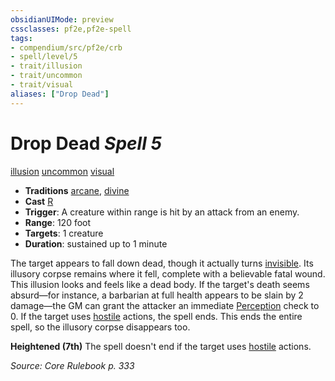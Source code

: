 ```yaml
---
obsidianUIMode: preview
cssclasses: pf2e,pf2e-spell
tags:
- compendium/src/pf2e/crb
- spell/level/5
- trait/illusion
- trait/uncommon
- trait/visual
aliases: ["Drop Dead"]
---
```

# Drop Dead *Spell 5*   
[illusion](rules/traits/illusion.md "Illusion School Trait")  [uncommon](rules/traits/uncommon.md "Uncommon Rarity Trait")  [visual](rules/traits/visual.md "Visual Effect Trait")  

- **Traditions** [arcane](rules/traits/arcane.md "Arcane Tradition Trait"), [divine](rules/traits/divine.md "Divine Tradition Trait")
- **Cast** [R](rules/core-rulebook/chapter-9-playing-the-game.md#Actions "Reaction") 
- **Trigger**: A creature within range is hit by an attack from an enemy.
- **Range**: 120 foot
- **Targets**: 1 creature
- **Duration**: sustained up to 1 minute

The target appears to fall down dead, though it actually turns [invisible](rules/conditions.md#Invisible). Its illusory corpse remains where it fell, complete with a believable fatal wound. This illusion looks and feels like a dead body. If the target's death seems absurd—for instance, a barbarian at full health appears to be slain by 2 damage—the GM can grant the attacker an immediate [Perception](compendium/skills.md#Perception) check to 0. If the target uses [hostile](rules/conditions.md#Hostile) actions, the spell ends. This ends the entire spell, so the illusory corpse disappears too.

**Heightened (7th)** The spell doesn't end if the target uses [hostile](rules/conditions.md#Hostile) actions.

*Source: Core Rulebook p. 333*